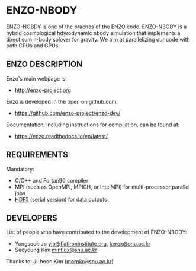 # ENZO-NBODY

ENZO-NOBDY is one of the braches of the ENZO code. ENZO-NBODY is a hybrid cosmological hdyrodynamic nbody simulation that implements a direct sum n-body solover for gravity. We aim at parallelizing our code with both CPUs and GPUs. 

## ENZO DESCRIPTION

Enzo's main webpage is:

 * http://enzo-project.org

Enzo is developed in the open on github.com:

 * https://github.com/enzo-project/enzo-dev/

Documentation, including instructions for compilation, can be found at:

 * https://enzo.readthedocs.io/en/latest/


## REQUIREMENTS

Mandatory:

- C/C++ and Fortan90 compiler
- MPI (such as OpenMPI, MPICH, or IntelMPI) for multi-processor parallel jobs
- [HDF5](https://www.hdfgroup.org/) (serial version) for data outputs


## DEVELOPERS

List of people who have contributed to the development of ENZO-NBODY:
   
   * Yongseok Jo               yjo@flatironinstitute.org, kerex@snu.ac.kr
   * Seoyoung Kim              mintlux@snu.ac.kr

Thanks to:
   Ji-hoon Kim (mornkr@snu.ac.kr)
